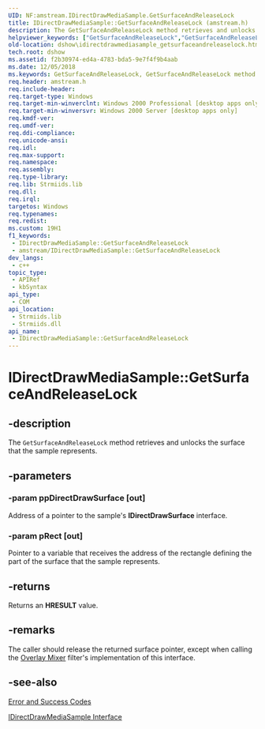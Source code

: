 ```yaml
---
UID: NF:amstream.IDirectDrawMediaSample.GetSurfaceAndReleaseLock
title: IDirectDrawMediaSample::GetSurfaceAndReleaseLock (amstream.h)
description: The GetSurfaceAndReleaseLock method retrieves and unlocks the surface that the sample represents.
helpviewer_keywords: ["GetSurfaceAndReleaseLock","GetSurfaceAndReleaseLock method [DirectShow]","GetSurfaceAndReleaseLock method [DirectShow]","IDirectDrawMediaSample interface","IDirectDrawMediaSample interface [DirectShow]","GetSurfaceAndReleaseLock method","IDirectDrawMediaSample.GetSurfaceAndReleaseLock","IDirectDrawMediaSample::GetSurfaceAndReleaseLock","IDirectDrawMediaSampleGetSurfaceAndReleaseLock","amstream/IDirectDrawMediaSample::GetSurfaceAndReleaseLock","dshow.idirectdrawmediasample_getsurfaceandreleaselock"]
old-location: dshow\idirectdrawmediasample_getsurfaceandreleaselock.htm
tech.root: dshow
ms.assetid: f2b30974-ed4a-4783-bda5-9e7f4f9b4aab
ms.date: 12/05/2018
ms.keywords: GetSurfaceAndReleaseLock, GetSurfaceAndReleaseLock method [DirectShow], GetSurfaceAndReleaseLock method [DirectShow],IDirectDrawMediaSample interface, IDirectDrawMediaSample interface [DirectShow],GetSurfaceAndReleaseLock method, IDirectDrawMediaSample.GetSurfaceAndReleaseLock, IDirectDrawMediaSample::GetSurfaceAndReleaseLock, IDirectDrawMediaSampleGetSurfaceAndReleaseLock, amstream/IDirectDrawMediaSample::GetSurfaceAndReleaseLock, dshow.idirectdrawmediasample_getsurfaceandreleaselock
req.header: amstream.h
req.include-header: 
req.target-type: Windows
req.target-min-winverclnt: Windows 2000 Professional [desktop apps only]
req.target-min-winversvr: Windows 2000 Server [desktop apps only]
req.kmdf-ver: 
req.umdf-ver: 
req.ddi-compliance: 
req.unicode-ansi: 
req.idl: 
req.max-support: 
req.namespace: 
req.assembly: 
req.type-library: 
req.lib: Strmiids.lib
req.dll: 
req.irql: 
targetos: Windows
req.typenames: 
req.redist: 
ms.custom: 19H1
f1_keywords:
 - IDirectDrawMediaSample::GetSurfaceAndReleaseLock
 - amstream/IDirectDrawMediaSample::GetSurfaceAndReleaseLock
dev_langs:
 - c++
topic_type:
 - APIRef
 - kbSyntax
api_type:
 - COM
api_location:
 - Strmiids.lib
 - Strmiids.dll
api_name:
 - IDirectDrawMediaSample::GetSurfaceAndReleaseLock
---
```


# IDirectDrawMediaSample::GetSurfaceAndReleaseLock


## -description

The <code>GetSurfaceAndReleaseLock</code> method retrieves and unlocks the surface that the sample represents.

## -parameters

### -param ppDirectDrawSurface [out]

Address of a pointer to the sample's <b>IDirectDrawSurface</b> interface.

### -param pRect [out]

Pointer to a variable that receives the address of the rectangle defining the part of the surface that the sample represents.

## -returns

Returns an <b>HRESULT</b> value.

## -remarks

The caller should release the returned surface pointer, except when calling the <a href="/windows/desktop/DirectShow/overlay-mixer-filter">Overlay Mixer</a> filter's implementation of this interface.

## -see-also

<a href="/windows/desktop/DirectShow/error-and-success-codes">Error and Success Codes</a>



<a href="/windows/desktop/api/amstream/nn-amstream-idirectdrawmediasample">IDirectDrawMediaSample Interface</a>

